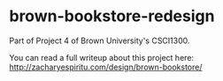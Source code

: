 # brown-bookstore-redesign

Part of Project 4 of Brown University's CSCI1300.

You can read a full writeup about this project here: http://zacharyespiritu.com/design/brown-bookstore/

